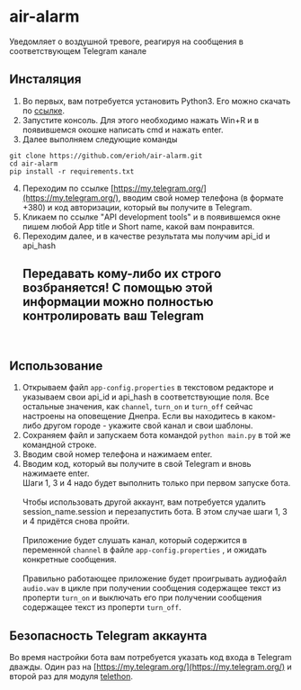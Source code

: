 # air-alarm
Уведомляет о воздушной тревоге, реагируя на сообщения в соответствующем Telegram канале

## Инсталяция
1. Во первых, вам потребуется установить Python3. Его можно скачать по [ссылке](https://www.python.org/).
2. Запустите консоль. Для этого необходимо нажать Win+R и в появившемся окошке написать cmd и нажать enter.
3. Далее выполняем следующие команды
```
git clone https://github.com/erioh/air-alarm.git
cd air-alarm
pip install -r requirements.txt
```
4. Переходим по ссылке [https://my.telegram.org/](https://my.telegram.org/), вводим свой номер телефона (в формате +380) и код авторизации, который вы получите в Telegram.
5. Кликаем по ссылке "API development tools" и в появившемся окне пишем любой App title и Short name, какой вам понравится.
6. Переходим далее, и в качестве результата мы получим api_id и api_hash
<br><h2>Передавать кому-либо их строго возбраняется! С помощью этой информации можно полностью контролировать ваш Telegram</h2></br>

## Использование
1. Открываем файл `app-config.properties` в текстовом редакторе и указываем свои api_id и api_hash в соответствующие поля. Все остальные значения, как `channel`, `turn_on` и `turn_off` сейчас настроены на оповещение Днепра. Если вы находитесь в каком-либо другом городе - укажите свой канал и свои шаблоны.
2. Сохраняем файл и запускаем бота командой `python main.py` в той же командной строке.
3. Вводим свой номер телефона и нажимаем enter.
4. Вводим код, который вы получите в свой Telegram и вновь нажимаете enter.
<br>Шаги 1, 3 и 4 надо будет выполнить только при первом запуске бота.</br>
<br>Чтобы использовать другой аккаунт, вам потребуется удалить session_name.session и перезапустить бота. В этом случае шаги 1, 3 и 4 придётся снова пройти.</br>
<br>Приложение будет слушать канал, который содержится в переменной  `channel` в файле `app-config.properties` , и ожидать конкретные сообщения.</br>
<br>Правильно работающее приложение будет проигрывать аудиофайл `audio.wav` в цикле при получении сообщения содержащее текст из проперти `turn_on` и выключать его при получении сообщения содержащее текст из проперти `turn_off`.</br>
## Безопасность Telegram аккаунта
Во время настройки бота вам потребуется указать код входа в Telegram дважды. Один раз на [https://my.telegram.org/](https://my.telegram.org/) и второй раз для модуля [telethon](https://github.com/LonamiWebs/Telethon).

